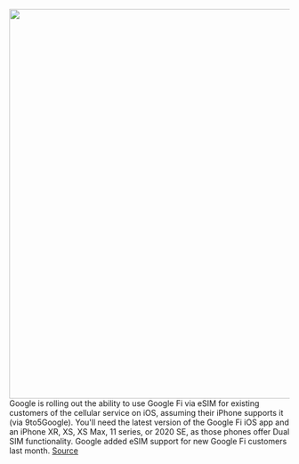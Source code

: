 <img src='https://cdn.vox-cdn.com/thumbor/arKsLhYyc1EtY7Nx8e7GL5KeFR8=/0x0:2040x1360/1200x800/filters:focal(857x517:1183x843)/cdn.vox-cdn.com/uploads/chorus_image/image/66818332/acastro_180427_1777_0001.0.jpg' width='700px' /><br/>
Google is rolling out the ability to use Google Fi via eSIM for existing customers of the cellular service on iOS, assuming their iPhone supports it (via 9to5Google). You'll need the latest version of the Google Fi iOS app and an iPhone XR, XS, XS Max, 11 series, or 2020 SE, as those phones offer Dual SIM functionality. Google added eSIM support for new Google Fi customers last month.
<a href='https://www.theverge.com/2020/5/19/21264122/google-fi-esim-support-ios-current-existing-customers'> Source <a/>